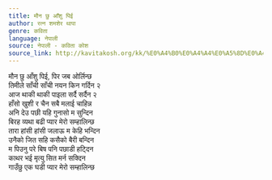 ```yaml
---
title: मौन छु आँशु पिई
author: रत्न शमशेर थापा
genre: कविता
language: नेपाली
source: नेपाली - कविता कोश
source_link: http://kavitakosh.org/kk/%E0%A4%B0%E0%A4%A4%E0%A5%8D%E0%A4%A8_%E0%A4%B6%E0%A4%AE%E0%A4%B6%E0%A5%87%E0%A4%B0_%E0%A4%A5%E0%A4%BE%E0%A4%AA%E0%A4%BE
---
```


मौन छु आँशु पिई, पिर जब ओर्लिन्छ  
तिमीले साँची साँची नयन किन गर्दिन २  
आज थाकी थाकी पाइला सर्दै सर्दैन २  
हाँसो खुशी र चैन सबै मलाई चाहिन्न  
अनि देउ पछी यहि गुनासो म सुन्दिन  
बिरह व्यथा बढी प्यार मेरो सम्हालिन्छ  
तारा हांसी हांसी जलाऊ म केहि भन्दिन  
उनैको जित सहि कसैको बैरी बन्दिन  
म पिउनु परे बिष पनि पछाडी हट्दिन  
काथर भई मृत्यु सित मर्न सक्दिन  
गाउँछु एक घडी प्यार मेरो सम्हालिन्छ
